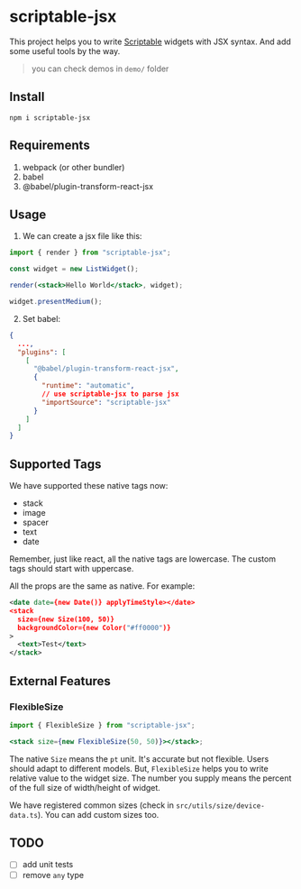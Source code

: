 # scriptable-jsx

This project helps you to write [Scriptable](https://scriptable.app/) widgets with JSX syntax. And add some useful tools by the way.

> you can check demos in `demo/` folder

## Install

`npm i scriptable-jsx`

## Requirements

1. webpack (or other bundler)
2. babel
3. @babel/plugin-transform-react-jsx

## Usage

1. We can create a jsx file like this:

```jsx
import { render } from "scriptable-jsx";

const widget = new ListWidget();

render(<stack>Hello World</stack>, widget);

widget.presentMedium();
```

2. Set babel:

```json
{
  ...,
  "plugins": [
    [
      "@babel/plugin-transform-react-jsx",
      {
        "runtime": "automatic",
        // use scriptable-jsx to parse jsx
        "importSource": "scriptable-jsx"
      }
    ]
  ]
}
```

## Supported Tags

We have supported these native tags now:

- stack
- image
- spacer
- text
- date

Remember, just like react, all the native tags are lowercase. The custom tags should start with uppercase.

All the props are the same as native. For example:

```xml
<date date={new Date()} applyTimeStyle></date>
<stack
  size={new Size(100, 50)}
  backgroundColor={new Color("#ff0000")}
>
  <text>Test</text>
</stack>
```

## External Features

### FlexibleSize

```jsx
import { FlexibleSize } from "scriptable-jsx";

<stack size={new FlexibleSize(50, 50)}></stack>;
```

The native `Size` means the `pt` unit. It's accurate but not flexible. Users should adapt to different models. But, `FlexibleSize` helps you to write relative value to the widget size. The number you supply means the percent of the full size of width/height of widget.

We have registered common sizes (check in `src/utils/size/device-data.ts`). You can add custom sizes too.

## TODO

- [ ] add unit tests
- [ ] remove `any` type
